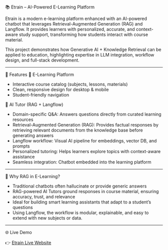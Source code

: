 📚 Etrain – AI-Powered E-Learning Platform

Etrain is a modern e-learning platform enhanced with an AI-powered chatbot that leverages Retrieval-Augmented Generation (RAG) and Langflow. It provides learners with personalized, accurate, and context-aware study support, transforming how students interact with course material.

This project demonstrates how Generative AI + Knowledge Retrieval can be applied to education, highlighting expertise in LLM integration, workflow design, and full-stack development.

-----------------------------------------------------------------------------------------------------------------------------------------------------------------------------------------------------------------------------------------

🚀 Features
📖 E-Learning Platform

- Interactive course catalog (subjects, lessons, materials)
- Clean, responsive design for desktop & mobile
- Student-friendly navigation

🤖 AI Tutor (RAG + Langflow)

- Domain-specific Q&A: Answers questions directly from curated learning resources
- Retrieval-Augmented Generation (RAG): Provides factual responses by retrieving relevant documents from the knowledge base before generating answers
- Langflow workflow: Visual AI pipeline for embeddings, vector DB, and prompts
- Personalized tutoring: Helps learners explore topics with context-aware assistance
- Seamless integration: Chatbot embedded into the learning platform

-----------------------------------------------------------------------------------------------------------------------------------------------------------------------------------------------------------------------------------------
🧠 Why RAG in E-Learning?

- Traditional chatbots often hallucinate or provide generic answers
- RAG-powered AI Tutors ground responses in course material, ensuring accuracy, trust, and relevance
- Ideal for building smart learning assistants that adapt to a student’s questions
- Using Langflow, the workflow is modular, explainable, and easy to extend with new subjects or data.

-----------------------------------------------------------------------------------------------------------------------------------------------------------------------------------------------------------------------------------------

🌐 Live Demo

👉 [Etrain Live Website](https://hvuminh02.github.io/E-train)
